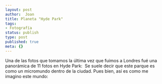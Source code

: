```yaml
---
layout: post
author:  Joan
title: Planeta "Hyde Park"
tags:
- Fotografía
status: publish
type: post
published: true
meta: {}
---
```

Una de las fotos que tomamos la última vez que fuimos a Londres fué una panorámica de 11 fotos en Hyde Park:
<a href="http://www.flickr.com/photo_zoom.gne?id=729748885&size=l"><img src="http://farm2.static.flickr.com/1426/729748885_ef5e9c0c1f.jpg" alt="" class="noborder" /></a>
Se suele decir que este parque es como un micromundo dentro de la ciudad. Pues bien, así es como me imagino este mundo:
<a href="http://www.flickr.com/photo_zoom.gne?id=730172353&size=l"><img src="http://farm2.static.flickr.com/1078/730172353_5e9d4df61f.jpg" alt="" class="noborder" /></a>
